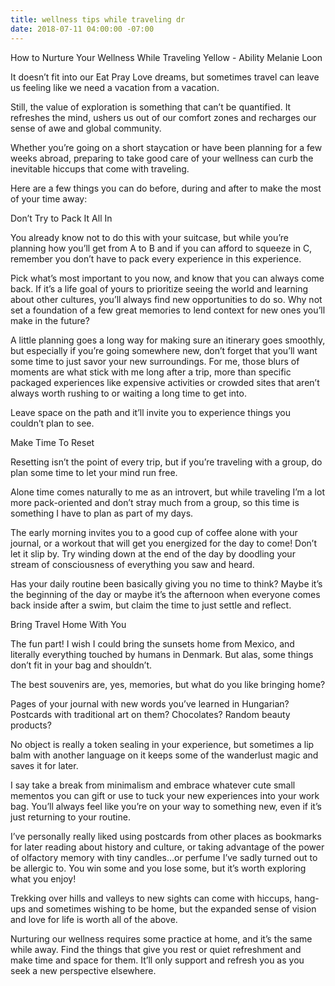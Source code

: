 ```yaml
---
title: wellness tips while traveling dr
date: 2018-07-11 04:00:00 -07:00
---
```


How to Nurture Your Wellness While Traveling
Yellow - Ability
Melanie Loon

It doesn’t fit into our Eat Pray Love dreams, but sometimes travel can leave us feeling like we need a vacation from a vacation.

Still, the value of exploration is something that can’t be quantified. It refreshes the mind, ushers us out of our comfort zones and recharges our sense of awe and global community.

Whether you’re going on a short staycation or have been planning for a few weeks abroad, preparing to take good care of your wellness can curb the inevitable hiccups that come with traveling.

Here are a few things you can do before, during and after to make the most of your time away:

Don’t Try to Pack It All In

You already know not to do this with your suitcase, but while you’re planning how you’ll get from A to B and if you can afford to squeeze in C, remember you don’t have to pack every experience in this experience.

Pick what’s most important to you now, and know that you can always come back. If it’s a life goal of yours to prioritize seeing the world and learning about other cultures, you’ll always find new opportunities to do so. Why not set a foundation of a few great memories to lend context for new ones you’ll make in the future?

A little planning goes a long way for making sure an itinerary goes smoothly, but especially if you’re going somewhere new, don’t forget that you’ll want some time to just savor your new surroundings. For me, those blurs of moments are what stick with me long after a trip, more than specific packaged experiences like expensive activities or crowded sites that aren’t always worth rushing to or waiting a long time to get into.

Leave space on the path and it’ll invite you to experience things you couldn’t plan to see.


Make Time To Reset

Resetting isn’t the point of every trip, but if you’re traveling with a group, do plan some time to let your mind run free.

Alone time comes naturally to me as an introvert, but while traveling I’m a lot more pack-oriented and don’t stray much from a group, so this time is something I have to plan as part of my days.

The early morning invites you to a good cup of coffee alone with your journal, or a workout that will get you energized for the day to come! Don’t let it slip by. Try winding down at the end of the day by doodling your stream of consciousness of everything you saw and heard.

Has your daily routine been basically giving you no time to think? Maybe it’s the beginning of the day or maybe it’s the afternoon when everyone comes back inside after a swim, but claim the time to just settle and reflect.


Bring Travel Home With You

The fun part! I wish I could bring the sunsets home from Mexico, and literally everything touched by humans in Denmark. But alas, some things don’t fit in your bag and shouldn’t.

The best souvenirs are, yes, memories, but what do you like bringing home?

Pages of your journal with new words you’ve learned in Hungarian? Postcards with traditional art on them? Chocolates? Random beauty products?

No object is really a token sealing in your experience, but sometimes a lip balm with another language on it keeps some of the wanderlust magic and saves it for later.

I say take a break from minimalism and embrace whatever cute small mementos you can gift or use to tuck your new experiences into your work bag. You’ll always feel like you’re on your way to something new, even if it’s just returning to your routine.

I’ve personally really liked using postcards from other places as bookmarks for later reading about history and culture, or taking advantage of the power of olfactory memory with tiny candles…or perfume I’ve sadly turned out to be allergic to. You win some and you lose some, but it’s worth exploring what you enjoy!


Trekking over hills and valleys to new sights can come with hiccups, hang-ups and sometimes wishing to be home, but the expanded sense of vision and love for life is worth all of the above.

Nurturing our wellness requires some practice at home, and it’s the same while away. Find the things that give you rest or quiet refreshment and make time and space for them. It’ll only support and refresh you as you seek a new perspective elsewhere.